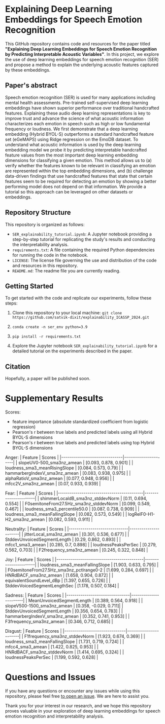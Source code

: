 # Explaining Deep Learning Embeddings for Speech Emotion Recognition
This GitHub repository contains code and resources for the paper titled **"Explaining Deep Learning Embeddings for Speech Emotion Recognition by Predicting Interpretable Acoustic Variables"**. In this project, we explore the use of deep learning embeddings for speech emotion recognition (SER) and propose a method to explain the underlying acoustic features captured by these embeddings.

## Paper's abstract
Speech emotion recognition (SER) is used for many applications including mental health assessments. Pre-trained self-supervised deep learning embeddings have shown superior performance over traditional handcrafted features. Explaining these audio deep learning representations is key to improve trust and advance the science of what acoustic information characterizes each emotion in speech such as high or low fundamental frequency or loudness. We first demonstrate that a deep learning embedding (Hybrid BYOL-S) outperforms a standard handcrafted feature set (eGeMAPS) using Ridge regression on the EmoDB dataset. To understand what acoustic information is used by the deep learning embedding model we probe it by predicting interpretable handcrafted feature values from the most important deep learning embedding dimensions for classifying a given emotion. This method allows us to (a) verify whether the features known to be relevant in classifying an emotion are represented within the top embedding dimensions, and (b) challenge data-driven findings that use handcrafted features that state that certain features seem to be required for detecting an emotion by showing a better performing model does not depend on that information. We provide a tutorial so this approach can be leveraged on other datasets or embeddings. 

## Repository Structure
This repository is organized as follows: 
- ```SER_explainability_tutorial.ipynb```: A Jupyter notebook providing a step-by-step tutorial for replicating the study's results and conducting the interpretability analysis.
- ```requirements.txt```: A file containing the required Python dependencies for running the code in the notebook.
- ```LICENSE```: The license file governing the use and distribution of the code and resources in this repository.
- ```README.md```: The readme file you are currently reading.

## Getting Started
To get started with the code and replicate our experiments, follow these steps:


1. Clone this repository to your local machine: ```git clone https://github.com/satvik-dixit/explainability_ICASSP_2024.git ```

2. ```conda create -n ser_env python=3.9 ```

3. ```pip install -r requirements.txt ```

4. Explore the Jupyter notebook ```SER_explainability_tutorial.ipynb``` for a detailed tutorial on the experiments described in the paper. 

## Citation
Hopefully, a paper will be published soon.

# Supplementary Results

Scores: 
- feature importance (absolute standardized coefficient from logistic regression)
- Pearson's r between true labels and predicted labels using all Hybrid BYOL-S dimensions
- Pearson's r between true labels and predicted labels using top Hybrid BYOL-S dimensions

Anger:
| Feature                       | Scores               |
|-------------------------------|----------------------|
| slopeUV0-500\_sma3nz\_amean   | [0.093, 0.878, 0.901] |
| loudness\_sma3\_meanRisingSlope | [0.084, 0.573, 0.79]  |
| hammarbergIndexV\_sma3nz\_amean | [0.083, 0.938, 0.975] |
| alphaRatioV\_sma3nz\_amean     | [0.077, 0.948, 0.956] |
| mfcc2V\_sma3nz\_amean          | [0.07, 0.933, 0.939]  |

Fear:
| Feature                                   | Scores               |
|-------------------------------------------|----------------------|
| shimmerLocaldB\_sma3nz\_stddevNorm         | [0.11, 0.694, 0.554] |
| F0semitoneFrom27.5Hz\_sma3nz\_stddevNorm   | [0.099, 0.549, 0.467] |
| loudness\_sma3\_percentile50.0             | [0.087, 0.738, 0.909] |
| loudness\_sma3\_meanFallingSlope          | [0.082, 0.573, 0.549] |
| logRelF0-H1-H2\_sma3nz\_amean             | [0.082, 0.593, 0.911] |

Neutrality:
| Feature                      | Scores               |
|------------------------------|----------------------|
| jitterLocal\_sma3nz\_amean   | [0.301, 0.536, 0.677] |
| StddevUnvoicedSegmentLength   | [0.29, 0.862, 0.893]  |
| mfcc1\_sma3\_amean            | [0.285, 0.7, 0.898]   |
| loudnessPeaksPerSec           | [0.279, 0.562, 0.703] |
| F2frequency\_sma3nz\_amean    | [0.245, 0.322, 0.848] |

Joy:
| Feature                                    | Scores               |
|--------------------------------------------|----------------------|
| loudness\_sma3\_meanFallingSlope           | [1.903, 0.633, 0.795] |
| F0semitoneFrom27.5Hz\_sma3nz\_pctlrange0-2 | [1.699, 0.284, 0.697] |
| HNRdBACF\_sma3nz\_amean                    | [1.658, 0.904, 0.872] |
| equivalentSoundLevel\_dBp                 | [1.397, 0.655, 0.726] |
| StddevVoicedSegmentLengthSec               | [1.178, 0.507, 0.184] |

Sadness:
| Feature                        | Scores                |
|--------------------------------|-----------------------|
| MeanUnvoicedSegmentLength       | [0.389, 0.564, 0.918] |
| slopeV500-1500\_sma3nz\_amean   | [0.358, -0.029, 0.711]|
| StddevUnvoicedSegmentLength     | [0.356, 0.654, 0.783] |
| hammarbergIndexV\_sma3nz\_amean | [0.352, 0.741, 0.953] |
| F3frequency\_sma3nz\_amean      | [0.346, 0.712, 0.685] |

Disgust:
| Feature                       | Scores                |
|-------------------------------|-----------------------|
| F1frequency\_sma3nz\_stddevNorm | [1.923, 0.674, 0.369] |
| loudness\_sma3\_meanFallingSlope | [1.731, 0.719, 0.724] |
| mfcc4\_sma3\_amean             | [1.422, 0.825, 0.953] |
| HNRdBACF\_sma3nz\_stddevNorm   | [1.414, 0.695, 0.324] |
| loudnessPeaksPerSec            | [1.199, 0.592, 0.628] |


# Questions and Issues
If you have any questions or encounter any issues while using this repository, please feel free [to open an issue](https://github.com/satvik-dixit/explainability_ICASSP_2024/issues). We are here to assist you.

Thank you for your interest in our research, and we hope this repository proves valuable in your exploration of deep learning embeddings for speech emotion recognition and interpretability analysis.
